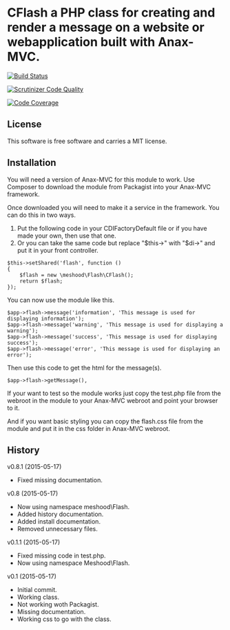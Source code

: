 CFlash a PHP class for creating and render a message on a website or webapplication built with Anax-MVC.
==================================

[![Build Status](https://travis-ci.org/Meshood/CFlash.svg?branch=master)](https://travis-ci.org/Meshood/CFlash)

[![Scrutinizer Code Quality](https://scrutinizer-ci.com/g/Meshood/CFlash/badges/quality-score.png?b=master)](https://scrutinizer-ci.com/g/Meshood/CFlash/?branch=master)

[![Code Coverage](https://scrutinizer-ci.com/g/Meshood/CFlash/badges/coverage.png?b=master)](https://scrutinizer-ci.com/g/Meshood/CFlash/?branch=master)

License
----------------------------------

This software is free software and carries a MIT license.

Installation
----------------------------------

You will need a version of Anax-MVC for this module to work.
Use Composer to download the module from Packagist into your Anax-MVC framework.

Once downloaded you will need to make it a service in the framework. You can do this in two ways.

1. Put the following code in your CDIFactoryDefault file or if you have made your own, then use that one.
2. Or you can take the same code but replace "$this->" with "$di->" and put it in your front controller.

```
$this->setShared('flash', function ()
{
    $flash = new \meshood\Flash\CFlash();
    return $flash;
});
```

You can now use the module like this.

```
$app->flash->message('information', 'This message is used for displaying information');
$app->flash->message('warning', 'This message is used for displaying a warning');
$app->flash->message('success', 'This message is used for displaying success');
$app->flash->message('error', 'This message is used for displaying an error');
```

Then use this code to get the html for the message(s).

```
$app->flash->getMessage(),
```

If your want to test so the module works just copy the test.php file from the webroot in the module to your Anax-MVC webroot and
point your browser to it.

And if you want basic styling you can copy the flash.css file from the module and put it in the css folder in Anax-MVC webroot.

History
----------------------------------

v0.8.1 (2015-05-17)

* Fixed missing documentation.

v0.8 (2015-05-17)

* Now using namespace meshood\Flash.
* Added history documentation.
* Added install documentation.
* Removed unnecessary files.

v0.1.1 (2015-05-17)

* Fixed missing code in test.php.
* Now using namespace Meshood\Flash.

v0.1 (2015-05-17)

* Initial commit.
* Working class.
* Not working woth Packagist.
* Missing documentation.
* Working css to go with the class.
